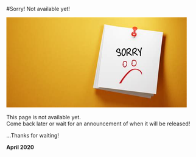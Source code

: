#Sorry! Not available yet!

![So Sorry!](sorry.jpg)

This page is not available yet.   
Come back later or wait for an announcement of when it will be released!

...Thanks for waiting!

**April 2020**